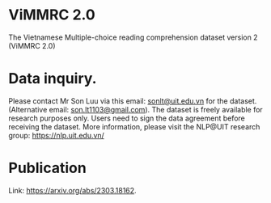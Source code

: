 # ViMMRC 2.0
The Vietnamese Multiple-choice reading comprehension dataset version 2 (ViMMRC 2.0) 

# Data inquiry. 
Please contact Mr Son Luu via this email: sonlt@uit.edu.vn for the dataset. (Alternative email: son.lt1103@gmail.com). 
The dataset is freely available for research purposes only. Users need to sign the data agreement before receiving the dataset. 
More information, please visit the NLP@UIT research group: https://nlp.uit.edu.vn/   

# Publication 
Link: https://arxiv.org/abs/2303.18162.  

